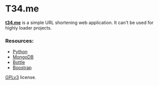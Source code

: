 T34.me
======

**[t34.me](http://t34.me/)** is a simple URL shortening web application. It can't be used for highly loader projects.

### Resources:

* [Python](http://python.org/)
* [MongoDB](http://www.mongodb.org/)
* [Bottle](http://bottlepy.org/)
* [Boostrap](http://twitter.github.io/bootstrap/)

[GPLv3](http://www.gnu.org/licenses/gpl.html) license.
